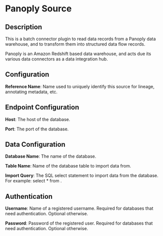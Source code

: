 
# Panoply Source

## Description
This is a batch connector plugin to read data records from a Panoply data warehouse, and to transform 
them into structured data flow records.

Panoply is an Amazon Redshift based data warehouse, and acts due its various data connectors as a data
integration hub.

## Configuration
**Reference Name**: Name used to uniquely identify this source for lineage, annotating metadata, etc.

## Endpoint Configuration
**Host**: The host of the database.

**Port**: The port of the database.

## Data Configuration
**Database Name**: The name of the database.

**Table Name**: Name of the database table to import data from.

**Import Query**: The SQL select statement to import data from the database. For example:
select * from <your table name>.

## Authentication
**Username**: Name of a registered username. Required for databases that need authentication.
Optional otherwise.

**Password**: Password of the registered user. Required for databases that need authentication.
Optional otherwise.